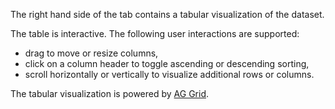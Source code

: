 The right hand side of the tab contains a tabular visualization of the dataset.

The table is interactive. The following user interactions are supported:
- drag to move or resize columns,
- click on a column header to toggle ascending or descending sorting,
- scroll horizontally or vertically to visualize additional rows or columns.

The tabular visualization is powered by [AG Grid](https://www.ag-grid.com/).